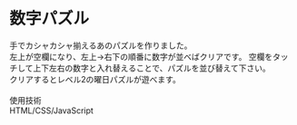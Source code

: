 # 数字パズル
手でカシャカシャ揃えるあのパズルを作りました。<br/>
左上が空欄になり、左上→右下の順番に数字が並べばクリアです。
空欄をタッチして上下左右の数字と入れ替えることで、パズルを並び替えて下さい。<br/>
クリアするとレベル2の曜日パズルが遊べます。<br/><br/>
使用技術<br/>
HTML/CSS/JavaScript
